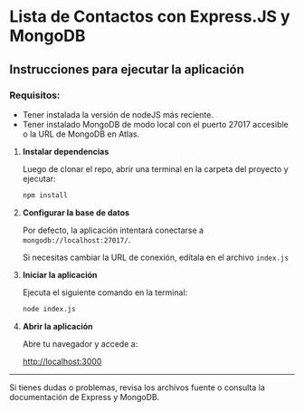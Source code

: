 # Lista de Contactos con Express.JS y MongoDB

## Instrucciones para ejecutar la aplicación

### Requisitos: 
* Tener instalada la versión de nodeJS más reciente.
* Tener instalado MongoDB de modo local con el puerto 27017 accesible o la URL de MongoDB en Atlas.

1. **Instalar dependencias**

   Luego de clonar el repo, abrir una terminal en la carpeta del proyecto y ejecutar:
   
   ```cmd
   npm install
   ```

2. **Configurar la base de datos**
 
   Por defecto, la aplicación intentará conectarse a `mongodb://localhost:27017/`.
   
   Si necesitas cambiar la URL de conexión, edítala en el archivo `index.js`

3. **Iniciar la aplicación**

   Ejecuta el siguiente comando en la terminal:
   
   ```cmd
   node index.js
   ```

4. **Abrir la aplicación**

   Abre tu navegador y accede a:
   
   [http://localhost:3000](http://localhost:3000)

---

Si tienes dudas o problemas, revisa los archivos fuente o consulta la documentación de Express y MongoDB.